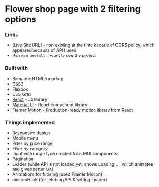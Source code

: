 # Flower shop page with 2 filtering options

### Links

- [Live Site URL] - non existing at the time becaue of CORS policy, which appeared because of API I used
- Run `npm install` if want to see the project

### Built with

- Semantic HTML5 markup
- CSS3
- Flexbox
- CSS Grid
- [React](https://reactjs.org/) - JS library
- [Material UI](https://mui.com/) - React component library
- [Framer Motion](https://www.framer.com/motion/) - Production-ready motion library from React

### Things implemented

- Responsive design
- Mobile menu
- Filter by price range
- Filter by category
- Input with range type created from MUI components
- Pagination
- Loader (while API is not loaded yet, shows Loading... , which animates and gives better UX)
- Animations for filtering (used Framer Motion)
- customHook (for fetching API & setting Loader)
